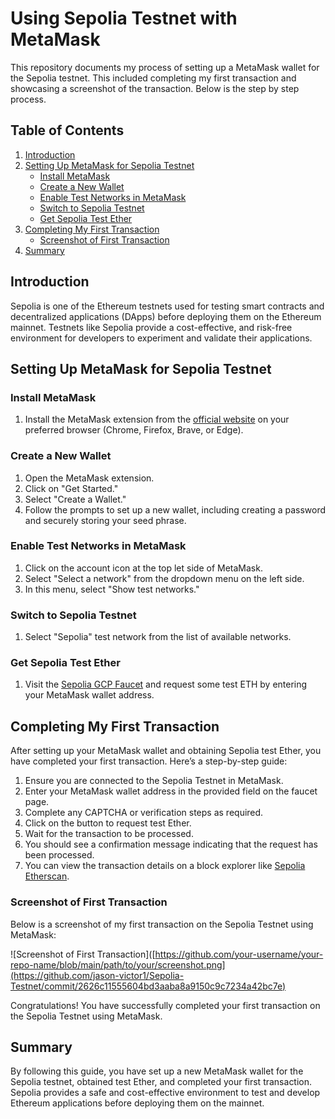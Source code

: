 # Using Sepolia Testnet with MetaMask

This repository documents my process of setting up a MetaMask wallet for the Sepolia testnet. This included completing my first transaction and showcasing a screenshot of the transaction. Below is the step by step process.

## Table of Contents

1. [Introduction](#introduction)
2. [Setting Up MetaMask for Sepolia Testnet](#setting-up-metamask-for-sepolia-testnet)
   - [Install MetaMask](#install-metamask)
   - [Create a New Wallet](#create-a-new-wallet)
   - [Enable Test Networks in MetaMask](#enable-test-networks-in-metamask)
   - [Switch to Sepolia Testnet](#switch-to-sepolia-testnet)
   - [Get Sepolia Test Ether](#get-sepolia-test-ether)
3. [Completing My First Transaction](#completing-my-first-transaction)
   - [Screenshot of First Transaction](#screenshot-of-first-transaction)
4. [Summary](#summary)

## Introduction

Sepolia is one of the Ethereum testnets used for testing smart contracts and decentralized applications (DApps) before deploying them on the Ethereum mainnet. Testnets like Sepolia provide a cost-effective, and risk-free environment for developers to experiment and validate their applications.

## Setting Up MetaMask for Sepolia Testnet

### Install MetaMask

1. Install the MetaMask extension from the [official website](https://metamask.io/) on your preferred browser (Chrome, Firefox, Brave, or Edge).

### Create a New Wallet

1. Open the MetaMask extension.
2. Click on "Get Started."
3. Select "Create a Wallet."
4. Follow the prompts to set up a new wallet, including creating a password and securely storing your seed phrase.

### Enable Test Networks in MetaMask

1. Click on the account icon at the top let side of MetaMask.
2. Select "Select a network" from the dropdown menu on the left side.
3. In this menu, select "Show test networks."

### Switch to Sepolia Testnet

1. Select "Sepolia" test network from the list of available networks.

### Get Sepolia Test Ether

1. Visit the [Sepolia GCP Faucet](https://cloud.google.com/application/web3/faucet/ethereum/sepolia) and request some test ETH by entering your MetaMask wallet address.

## Completing My First Transaction

After setting up your MetaMask wallet and obtaining Sepolia test Ether, you have completed your first transaction. Here’s a step-by-step guide:

1. Ensure you are connected to the Sepolia Testnet in MetaMask.
2. Enter your MetaMask wallet address in the provided field on the faucet page.
3. Complete any CAPTCHA or verification steps as required.
4. Click on the button to request test Ether.
5. Wait for the transaction to be processed. 
6. You should see a confirmation message indicating that the request has been processed.
7. You can view the transaction details on a block explorer like [Sepolia Etherscan](https://sepolia.etherscan.io).

### Screenshot of First Transaction

Below is a screenshot of my first transaction on the Sepolia Testnet using MetaMask:

![Screenshot of First Transaction]([https://github.com/your-username/your-repo-name/blob/main/path/to/your/screenshot.png](https://github.com/jason-victor1/Sepolia-Testnet/commit/2626c11555604bd3aaba8a9150c9c7234a42bc7e)


Congratulations! You have successfully completed your first transaction on the Sepolia Testnet using MetaMask.

## Summary

By following this guide, you have set up a new MetaMask wallet for the Sepolia testnet, obtained test Ether, and completed your first transaction. Sepolia provides a safe and cost-effective environment to test and develop Ethereum applications before deploying them on the mainnet.

